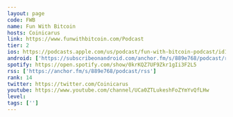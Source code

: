 ```yaml
---
layout: page
code: FWB
name: Fun With Bitcoin
hosts: Coinicarus
link: https://www.funwithbitcoin.com/Podcast
tier: 2
ios: https://podcasts.apple.com/us/podcast/fun-with-bitcoin-podcast/id1481514734
android: ['https://subscribeonandroid.com/anchor.fm/s/889e768/podcast/rss']
spotify: https://open.spotify.com/show/0krKQZ7UF9Zkr1gIi3F2L5
rss: ['https://anchor.fm/s/889e768/podcast/rss']
rank: 14
twitter: https://twitter.com/Coinicarus
youtube: https://www.youtube.com/channel/UCa0ZTLukeshFoZYmYvQfLHw
level: 
tags: ['']
---
```

